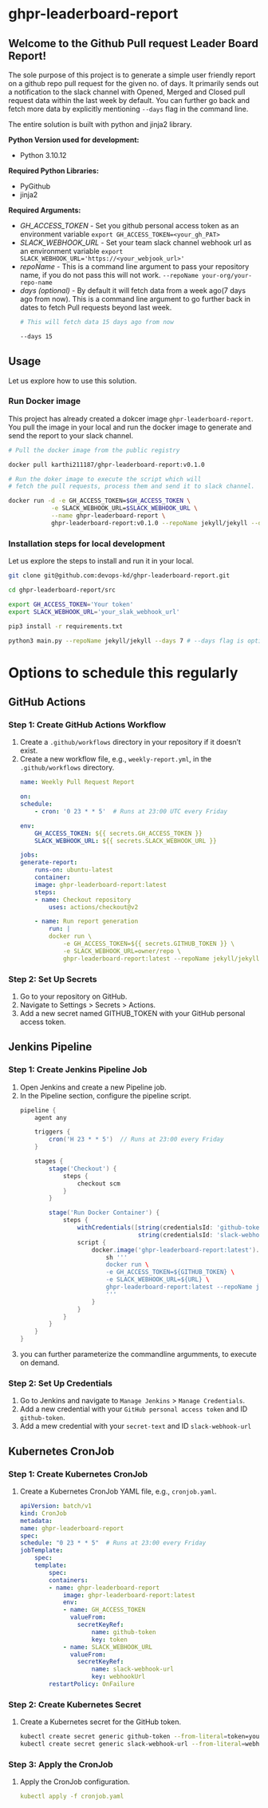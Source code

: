 # ghpr-leaderboard-report 

## Welcome to the Github Pull request Leader Board Report!

The sole purpose of this project is to generate a simple user friendly report on a github repo pull request for the given no. of days. It primarily sends out a notification to the slack channel with Opened, Merged and Closed pull request data within the last week by default. You can further go back and fetch more data by explicitly mentioning `--days` flag in the command line.

The entire solution is built with python and jinja2 library.

**Python Version used for development:**
* Python 3.10.12

**Required Python Libraries:**
* PyGithub
* jinja2

**Required Arguments:**
* *GH_ACCESS_TOKEN* - Set you github personal access token as an environment variable 
    `export GH_ACCESS_TOKEN=<your_gh_PAT>`
* *SLACK_WEBHOOK_URL* - Set your team slack channel webhook url as an environment variable
    `export SLACK_WEBHOOK_URL='https://<your_webjook_url>'`
* *repoName* - This is a command line argument to pass your repository name, if you do not pass this will not work. `--repoName your-org/your-repo-name`
* *days (optional)* - By default it will fetch data from a week ago(7 days ago from now). This is a command line argument to go further back in dates to fetch Pull requests beyond last week. 
    ```bash
    # This will fetch data 15 days ago from now

    --days 15 
    ```

## Usage

Let us explore how to use this solution.

### Run Docker image

This project has already created a dokcer image `ghpr-leaderboard-report`. You pull the image in your local and run the docker image to generate and send the report to your slack channel.

```bash
# Pull the docker image from the public registry

docker pull karthi211187/ghpr-leaderboard-report:v0.1.0

# Run the doker image to execute the script which will
# fetch the pull requests, process them and send it to slack channel.

docker run -d -e GH_ACCESS_TOKEN=$GH_ACCESS_TOKEN \
            -e SLACK_WEBHOOK_URL=$SLACK_WEBHOOK_URL \
            --name ghpr-leaderboard-report \
            ghpr-leaderboard-report:v0.1.0 --repoName jekyll/jekyll --days 30
```

### Installation steps for local development

Let us explore the steps to install and run it in your local.

```bash
git clone git@github.com:devops-kd/ghpr-leaderboard-report.git

cd ghpr-leaderboard-report/src

export GH_ACCESS_TOKEN='Your token'
export SLACK_WEBHOOK_URL='your_slak_webhook_url'

pip3 install -r requirements.txt

python3 main.py --repoName jekyll/jekyll --days 7 # --days flag is optional

```

# Options to schedule this regularly

## GitHub Actions
### Step 1: Create GitHub Actions Workflow
1. Create a `.github/workflows` directory in your repository if it doesn’t exist.
1. Create a new workflow file, e.g., `weekly-report.yml`, in the `.github/workflows` directory.
    ```yaml
    name: Weekly Pull Request Report

    on:
    schedule:
        - cron: '0 23 * * 5'  # Runs at 23:00 UTC every Friday
    
    env:
        GH_ACCESS_TOKEN: ${{ secrets.GH_ACCESS_TOKEN }}
        SLACK_WEBHOOK_URL: ${{ secrets.SLACK_WEBHOOK_URL }}

    jobs:
    generate-report:
        runs-on: ubuntu-latest
        container:
        image: ghpr-leaderboard-report:latest
        steps:
        - name: Checkout repository
            uses: actions/checkout@v2

        - name: Run report generation
            run: |
            docker run \
                -e GH_ACCESS_TOKEN=${{ secrets.GITHUB_TOKEN }} \
                -e SLACK_WEBHOOK_URL=owner/repo \
                ghpr-leaderboard-report:latest --repoName jekyll/jekyll --days 30
    ```

### Step 2: Set Up Secrets
1. Go to your repository on GitHub.
1. Navigate to Settings > Secrets > Actions.
1. Add a new secret named GITHUB_TOKEN with your GitHub personal access token.

## Jenkins Pipeline
### Step 1: Create Jenkins Pipeline Job
1. Open Jenkins and create a new Pipeline job.
1. In the Pipeline section, configure the pipeline script.
    ```groovy
    pipeline {
        agent any

        triggers {
            cron('H 23 * * 5')  // Runs at 23:00 every Friday
        }

        stages {
            stage('Checkout') {
                steps {
                    checkout scm
                }
            }

            stage('Run Docker Container') {
                steps {
                    withCredentials([string(credentialsId: 'github-token', variable: 'GITHUB_TOKEN'),
                                     string(credentialsId: 'slack-webhook-url', variable: 'URL')]) {
                    script {
                        docker.image('ghpr-leaderboard-report:latest').inside {
                            sh '''
                            docker run \
                            -e GH_ACCESS_TOKEN=${GITHUB_TOKEN} \
                            -e SLACK_WEBHOOK_URL=${URL} \
                            ghpr-leaderboard-report:latest --repoName jekyll/jekyll --days 30
                            '''
                        }
                    }
                }
            }
        }
    }
    ```
1. you can further parameterize the commandline argumments, to execute on demand.

### Step 2: Set Up Credentials
1. Go to Jenkins and navigate to `Manage Jenkins` > `Manage Credentials`.
1. Add a new credential with your `GitHub personal access token` and ID `github-token`.
1. Add a mew credential with your `secret-text` and ID `slack-webhook-url`

## Kubernetes CronJob
### Step 1: Create Kubernetes CronJob
1. Create a Kubernetes CronJob YAML file, e.g., `cronjob.yaml`.
    ```yaml
    apiVersion: batch/v1
    kind: CronJob
    metadata:
    name: ghpr-leaderboard-report
    spec:
    schedule: "0 23 * * 5"  # Runs at 23:00 every Friday
    jobTemplate:
        spec:
        template:
            spec:
            containers:
            - name: ghpr-leaderboard-report
                image: ghpr-leaderboard-report:latest
                env:
                - name: GH_ACCESS_TOKEN
                  valueFrom:
                    secretKeyRef:
                        name: github-token
                        key: token
                - name: SLACK_WEBHOOK_URL
                  valueFrom:
                    secretKeyRef:
                        name: slack-webhook-url
                        key: webhookUrl
            restartPolicy: OnFailure
    ```

### Step 2: Create Kubernetes Secret
1. Create a Kubernetes secret for the GitHub token.
    ```bash
    kubectl create secret generic github-token --from-literal=token=your_github_token
    kubectl create secret generic slack-webhook-url --from-literal=webhookUrl=your_url

    ```

### Step 3: Apply the CronJob
1. Apply the CronJob configuration.
    ```yaml
    kubectl apply -f cronjob.yaml
    ```
